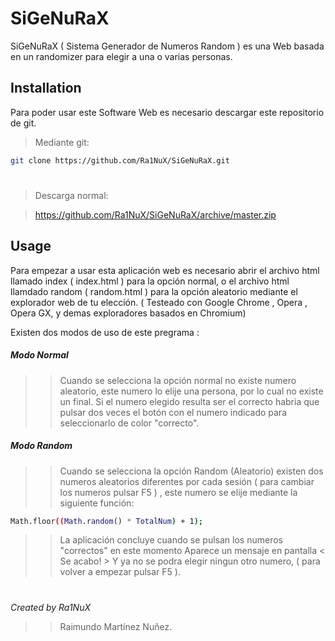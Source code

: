 # SiGeNuRaX #
SiGeNuRaX ( Sistema Generador de Numeros Random ) es una Web basada en un randomizer para elegir a una o varias personas.

## Installation ##

Para poder usar este Software Web es necesario descargar este repositorio de git.


> Mediante git:

 ```bash
 git clone https://github.com/Ra1NuX/SiGeNuRaX.git
 ```
#

> Descarga normal:

> https://github.com/Ra1NuX/SiGeNuRaX/archive/master.zip


## Usage ## 
  Para empezar a usar esta aplicación web es necesario abrir el archivo html llamado index ( index.html ) para la opción normal, o el archivo html llamdado random ( random.html ) para la opción aleatorio mediante el explorador web de tu elección. ( Testeado con Google Chrome , Opera , Opera GX, y demas exploradores basados en Chromium)


  Existen dos modos de uso de este pregrama : 
  
  
##### Modo Normal ######

  > > Cuando se selecciona la opción normal no existe numero aleatorio, este numero lo elije una persona, por lo cual no existe un final. Si el numero elegido resulta ser el correcto habria que pulsar dos veces el botón con el numero indicado para seleccionarlo de color "correcto". 

##### Modo Random ######

  > > Cuando se selecciona la opción Random (Aleatorio) existen dos numeros aleatorios diferentes por cada sesión ( para cambiar los numeros pulsar F5 ) , este numero se elije mediante la siguiente función:
  ```bash
 Math.floor((Math.random() * TotalNum) + 1);
 ```
  > > La aplicación concluye cuando se pulsan los numeros "correctos" en este momento Aparece un mensaje en pantalla < Se acabo! > Y ya no se podra elegir ningun otro numero, ( para volver a empezar pulsar F5 ).
  #
  #
  #

*Created by Ra1NuX*   
  > > Raimundo Martínez Nuñez.

